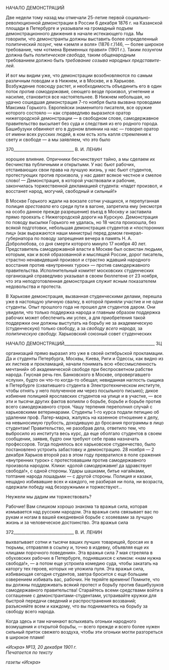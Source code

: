 НАЧАЛО ДЕМОНСТРАЦИЙ

Две недели тому назад мы отмечали 25-летие первой социально-революционной де­монстрации в России 6 декабря 1876 г. на Казанской площади в Петербурге и указыва­ли на громадный подъем демонстрационного движения в начале истекающего года. Мы говорили, что демонстранты должны выставить более определенный политический ло­зунг, чем «земля и воля» (1876 г.)146, — более широкое требование, чем «отмена Вре­менных правил» (1901 г.). Таким лозунгом должна быть _политическая свобода,_ таким общенародным требованием должно быть _требование созыва народных представите­лей._

И вот мы видим уже, что демонстрации возобновляются по самым различным пово­дам и в Нижнем, и в Москве, и в Харькове. Возбуждение повсюду растет, и необходи­мость объединить его в один поток _против самодержавия,_ сеющего везде произвол, угнетение и насилие, становится все настоятельнее. В Нижнем небольшая, но удачно сошедшая демонстрация 7-го ноября была вызвана проводами Максима Горького. Ев­ропейски знаменитого писателя, все оружие которого состояло — как справедливо вы­разился оратор нижегородской демонстрации — в свободном слове, самодержавное правительство высылает без суда и следствия из его родного города. Башибузуки обви­няют его в дурном влиянии на нас — говорил оратор от имени всех русских людей, в ком есть хоть капля стремления к свету и свободе — а мы заявляем, что это было

  

370______________________________ В. И. ЛЕНИН

хорошее влияние. Опричники бесчинствуют тайно, а мы сделаем их бесчинства пуб­личными и открытыми. У нас бьют рабочих, отстаивающих свои права на лучшую жизнь, у нас бьют студентов, протестующих против произвола, у нас давят всякое че­стное и смелое слово! — Демонстрация, в которой участвовали и рабочие, закончилась торжественной декламацией студента: «падет произвол, и восстанет народ, могучий, свободный и сильный!»

В Москве Горького ждали на вокзале сотни учащихся, и перепуганная полиция _аре­стовала_ его среди пути в вагоне, запретила ему (несмотря на особо данное прежде раз­решение) въезд в Москву и заставила прямо проехать с Нижегородской дороги на Кур­скую. Демонстрация по поводу высылки Горького не удалась, но 18 числа произошла, без всякой подготовки, небольшая демонстрация студентов и «посторонних лиц» (как выражаются наши министры) перед домом генерал-губернатора по поводу запрещения вечера в память Н. А. Добролюбова, со дня смерти которого минуло 17 ноября 40 лет. Представитель самодержавной власти в Москве был освистан людьми, которым, как и всей образованной и мыслящей России, дорог писатель, страстно ненавидевший произ­вол и страстно ждавший народного восстания против «внутренних турок» — против самодержавного правительства. Исполнительный комитет московских студенческих организаций справедливо указывал в своем бюллетене от 23 ноября, что эта неподго­товленная демонстрация служит ясным показателем недовольства и протеста.

В Харькове демонстрация, вызванная студенческими делами, перешла уже в на­стоящую уличную свалку, в которой приняли участие и не одни студенты. Опыт про­шлого года не прошел для студентов даром. Они увидели, что только поддержка народа и главным образом поддержка рабочих может обеспечить им успех, а для приобретения такой поддержки они должны выступать на борьбу не за академическую (студенче­скую) только свободу, а за _свободу всего народа,_ за _политическую свободу._ Харьков­ский союзный совет студенческих

  

НАЧАЛО ДЕМОНСТРАЦИЙ_____________________________________________ ЗЦ

организаций прямо выразил это уже в своей октябрьской прокламации. Да и студенты Петербурга, Москвы, Киева, Риги и Одессы, как видно из их листков и прокламаций, начали понимать всю «бессмысленность мечтаний» об академической свободе при бес­просветном рабстве народа. Гнусная речь ген. Банковского в Москве, опровергавшего «слухи», будто он что-то когда-то обещал; невиданная наглость сыщика в Петербурге (схватившего студента в Электротехническом институте, чтобы отнять у него получен­ное им через посыльного письмо); дикое избиение полицией ярославских студентов на улице и в участке, — все эти и тысячи других фактов вопияли о борьбе, борьбе и борь­бе против всего самодержавного строя. Чашу терпения переполнил случай с харьков­скими ветеринарами. Студенты 1-го курса подали петицию об удалении проф. Лагер-марка, жалуясь на казенное отношение к делу, на невыносимую грубость, доходившую до бросания программы в лицо студентам! Правительство, не разобрав дела, ответило тем, что выбросило из института весь курс, да еще оболгало студентов в своем сообще­нии, заявив, будто они требуют себе права назначать профессоров. Тогда поднялось все харьковское студенчество, было постановлено устроить забастовку и демонстрацию. 28 ноября — 2 декабря Харьков второй раз в этом году превратился в поле сражения «внутренних турок» с протестовавшим против самодержавного произвола народом. Клики: «долой самодержавие! да здравствует свобода!», с одной стороны. Удары шаш­ками, битье нагайками, топтание народа лошадьми — с другой стороны. Полиция и ка­заки, нещадно избивавшие всех и каждого, не разбирая ни пола, ни возраста, одержали победу над безоружными и торжествуют...

Неужели мы дадим им торжествовать?

Рабочие! Вам слишком хорошо знакома та вражья сила, которая измывается над рус­ским народом. Эта вражья сила связывает вас по рукам и ногам в вашей ежедневной борьбе с хозяевами за лучшую жизнь и за человеческое достоинство. Эта вражья сила

  

372______________________________ В. И. ЛЕНИН

выхватывает сотни и тысячи ваших лучших товарищей, бросая их в тюрьмы, отправляя в ссылку и, точно в издевку, объявляя еще их «лицами порочного поведения». Эта вра­жья сила 7 мая стреляла в обуховских рабочих в Петербурге, поднявшихся с кликом: «нам нужна свобода!», — а потом еще устроила комедию суда, чтобы закатать на ка­торгу тех героев, которых не уложила пуля. Эта вражья сила, избивающая сегодня сту­дентов, завтра бросится с еще большим озверением избивать вас, рабочих. Не теряйте времени! Помните, что вы должны поддерживать всякий протест и борьбу против ба­шибузуков самодержавного правительства! Старайтесь всеми средствами войти в со­глашение с демонстрантами-студентами, устраивайте кружки для быстрой передачи сведений и распространения воззваний; разъясняйте всем и каждому, что вы поднимае­тесь на борьбу за свободу всего народа.

Когда здесь и там начинают вспыхивать огоньки народного возмущения и открытой борьбы, — всего прежде и всего более нужен сильный приток свежего воздуха, чтобы эти огоньки могли разгореться в широкое пламя!

_«Искра» №13, 20 декабря 1901 г.                                                        Печатается по тексту_

_газеты «Искра»_